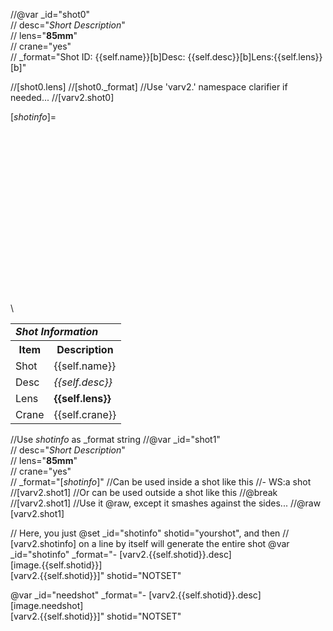 //@var _id="shot0" \
//     desc="*Short Description*" \
//     lens="**85mm**" \
//     crane="yes" \
//     _format="Shot ID: {{self.name}}[b]Desc: {{self.desc}}[b]Lens:{{self.lens}}[b]"

//[shot0.lens]
//[shot0._format]
//Use 'varv2.' namespace clarifier if needed...
//[varv2.shot0]

[_shotinfo_]=<table class="shotinfo">\
    <tr>\
        <td class="center" colspan="2">***Shot Information***</td>\
    </tr>\
    <tr>\
        <th class="item">Item</th><th class="desc">Description</th>\
    </tr>\
    <tr>\
        <td class="item">Shot</td><td class="desc">{{self.name}}</td>\
    </tr>\
    <tr>\
        <td class="item">Desc</td><td>*{{self.desc}}*</td>\
    </tr>\
    <tr>\
        <td class="item">Lens</td><td>**{{self.lens}}**</td>\
    </tr>\
    <tr>\
        <td class="item">Crane</td><td>{{self.crane}}</td>\
    </tr>\
</table>

//Use _shotinfo_ as _format string
//@var _id="shot1" \
//     desc="*Short Description*" \
//     lens="**85mm**" \
//     crane="yes" \
//     _format="[_shotinfo_]"
//Can be used inside a shot like this
//- WS:a shot
//[varv2.shot1]
//Or can be used outside a shot like this
//@break
//[varv2.shot1]
//Use it @raw, except it smashes against the sides...
//@raw [varv2.shot1]

// Here, you just @set _id="shotinfo" shotid="yourshot", and then
// [varv2.shotinfo] on a line by itself will generate the entire shot
@var _id="shotinfo" _format="- [varv2.{{self.shotid}}.desc]<br />[image.{{self.shotid}}]<br />[varv2.{{self.shotid}}]" shotid="NOTSET"

@var _id="needshot" _format="- [varv2.{{self.shotid}}.desc][image.needshot]<br />[varv2.{{self.shotid}}]" shotid="NOTSET"
